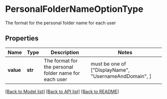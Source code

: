 # PersonalFolderNameOptionType

The format for the personal folder name for each user

## Properties
Name | Type | Description | Notes
------------ | ------------- | ------------- | -------------
**value** | **str** | The format for the personal folder name for each user |  must be one of ["DisplayName", "UsernameAndDomain", ]

[[Back to Model list]](../README.md#documentation-for-models) [[Back to API list]](../README.md#documentation-for-api-endpoints) [[Back to README]](../README.md)


